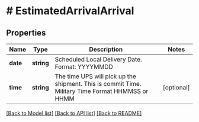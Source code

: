 # # EstimatedArrivalArrival

## Properties

Name | Type | Description | Notes
------------ | ------------- | ------------- | -------------
**date** | **string** | Scheduled Local Delivery Date. Format: YYYYMMDD |
**time** | **string** | The time UPS will pick up the shipment. This is commit Time. Military Time Format HHMMSS or HHMM | [optional]

[[Back to Model list]](../../README.md#models) [[Back to API list]](../../README.md#endpoints) [[Back to README]](../../README.md)
